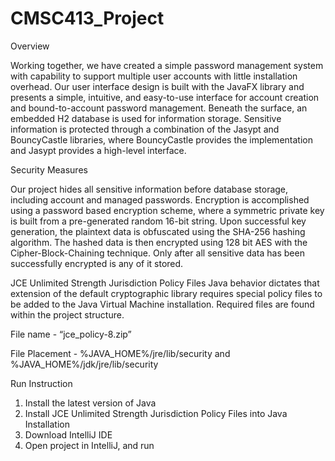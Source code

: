 # CMSC413_Project

Overview

Working together, we have created a simple password management system with capability to support multiple user accounts with little installation overhead. Our user interface design is built with the JavaFX library and presents a simple, intuitive, and easy-to-use interface for account creation and bound-to-account password management. Beneath the surface, an embedded H2 database is used for information storage. Sensitive information is protected through a combination of the Jasypt and BouncyCastle libraries, where BouncyCastle provides the implementation and Jasypt provides a high-level interface. 

Security Measures 

Our project hides all sensitive information before database storage, including account and managed passwords. Encryption is accomplished using a password based encryption scheme, where a symmetric private key is built from a pre-generated random 16-bit string. Upon successful key generation, the plaintext data is obfuscated using the SHA-256 hashing algorithm. The hashed data is then encrypted using 128 bit AES with the Cipher-Block-Chaining technique. Only after all sensitive data has been successfully encrypted is any of it stored. 

JCE Unlimited Strength Jurisdiction Policy Files 
Java behavior dictates that extension of the default cryptographic library requires special policy files to be added to the Java Virtual Machine installation. Required files are found within the project structure. 

File name - “jce_policy-8.zip” 

File Placement - %JAVA_HOME%/jre/lib/security and %JAVA_HOME%/jdk/jre/lib/security 

Run Instruction 
1. Install the latest version of Java 
2. Install JCE Unlimited Strength Jurisdiction Policy Files into Java Installation 
3. Download IntelliJ IDE 
4. Open project in IntelliJ, and run
